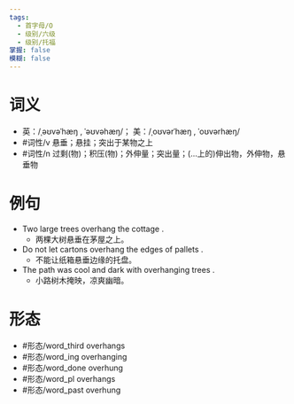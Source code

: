 ```yaml
---
tags:
  - 首字母/O
  - 级别/六级
  - 级别/托福
掌握: false
模糊: false
---
```

# 词义
- 英：/ˌəʊvəˈhæŋ , ˈəʊvəhæŋ/； 美：/ˌoʊvərˈhæŋ , ˈoʊvərhæŋ/
- #词性/v  悬垂；悬挂；突出于某物之上
- #词性/n  过剩(物)；积压(物)；外伸量；突出量；(…上的)伸出物，外伸物，悬垂物
# 例句
- Two large trees overhang the cottage .
	- 两棵大树悬垂在茅屋之上。
- Do not let cartons overhang the edges of pallets .
	- 不能让纸箱悬垂边缘的托盘。
- The path was cool and dark with overhanging trees .
	- 小路树木掩映，凉爽幽暗。
# 形态
- #形态/word_third overhangs
- #形态/word_ing overhanging
- #形态/word_done overhung
- #形态/word_pl overhangs
- #形态/word_past overhung
